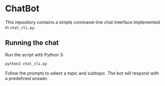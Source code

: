 # ChatBot

This repository contains a simple command-line chat interface implemented in `chat_cli.py`.

## Running the chat

Run the script with Python 3:

```bash
python3 chat_cli.py
```

Follow the prompts to select a topic and subtopic. The bot will respond with a predefined answer.
